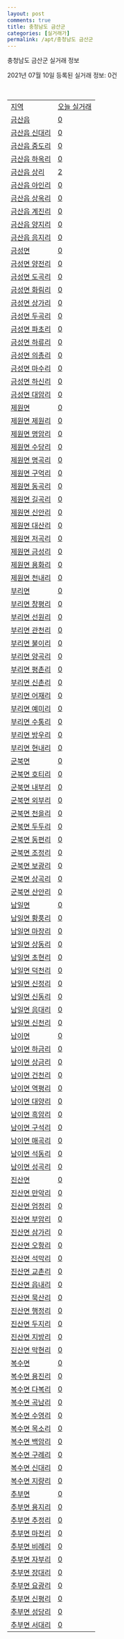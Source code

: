 ```yaml
---
layout: post
comments: true
title: 충청남도 금산군
categories: [실거래가]
permalink: /apt/충청남도 금산군
---
```


충청남도 금산군 실거래 정보

2021년 07월 10일 등록된 실거래 정보: 0건

<script type="text/javascript">
  google.charts.load('current', {'packages':['corechart']});
  google.charts.setOnLoadCallback(drawChart);

  function drawChart() {
    var data = google.visualization.arrayToDataTable([['거래일', '매매', '전월세', '전매'], ['20-07', 21, 3, 2], ['20-08', 21, 6, 1], ['20-09', 22, 2, 5], ['20-10', 37, 8, 0], ['20-11', 26, 9, 2], ['20-12', 37, 8, 8], ['21-01', 30, 6, 5], ['21-02', 41, 12, 7], ['21-03', 39, 8, 23], ['21-04', 16, 8, 7], ['21-05', 29, 15, 5], ['21-06', 20, 7, 8], ['21-07', 1, 0, 0]]);

    var options = {
      title: '최근 1년간 유형별 거래량 추이',
      legend: { position: 'bottom' }
    };

    var chart = new google.visualization.LineChart(document.getElementById('columnchart_material'));
    chart.draw(data, (options));
  }
</script>

<div id="columnchart_material" style="width: 95%; margin-left: -35px"></div>
<br>
<table class="sortable">
  <tr>
    <td><a href="#">지역</a></td>
    <td><a href="#">오늘 실거래</a></td>
  </tr>

  
  <tr class="item">
    <td><a href="충청남도 금산군 금산읍">금산읍</a></td>
    <td><a href="충청남도 금산군 금산읍">0</a></td>
  </tr>
    

  <tr class="item">
    <td><a href="충청남도 금산군 금산읍 신대리">금산읍 신대리</a></td>
    <td><a href="충청남도 금산군 금산읍 신대리">0</a></td>
  </tr>
    

  <tr class="item">
    <td><a href="충청남도 금산군 금산읍 중도리">금산읍 중도리</a></td>
    <td><a href="충청남도 금산군 금산읍 중도리">0</a></td>
  </tr>
    

  <tr class="item">
    <td><a href="충청남도 금산군 금산읍 하옥리">금산읍 하옥리</a></td>
    <td><a href="충청남도 금산군 금산읍 하옥리">0</a></td>
  </tr>
    

  <tr class="item">
    <td><a href="충청남도 금산군 금산읍 상리">금산읍 상리</a></td>
    <td><a href="충청남도 금산군 금산읍 상리">2</a></td>
  </tr>
    

  <tr class="item">
    <td><a href="충청남도 금산군 금산읍 아인리">금산읍 아인리</a></td>
    <td><a href="충청남도 금산군 금산읍 아인리">0</a></td>
  </tr>
    

  <tr class="item">
    <td><a href="충청남도 금산군 금산읍 상옥리">금산읍 상옥리</a></td>
    <td><a href="충청남도 금산군 금산읍 상옥리">0</a></td>
  </tr>
    

  <tr class="item">
    <td><a href="충청남도 금산군 금산읍 계진리">금산읍 계진리</a></td>
    <td><a href="충청남도 금산군 금산읍 계진리">0</a></td>
  </tr>
    

  <tr class="item">
    <td><a href="충청남도 금산군 금산읍 양지리">금산읍 양지리</a></td>
    <td><a href="충청남도 금산군 금산읍 양지리">0</a></td>
  </tr>
    

  <tr class="item">
    <td><a href="충청남도 금산군 금산읍 음지리">금산읍 음지리</a></td>
    <td><a href="충청남도 금산군 금산읍 음지리">0</a></td>
  </tr>
    

  <tr class="item">
    <td><a href="충청남도 금산군 금성면">금성면</a></td>
    <td><a href="충청남도 금산군 금성면">0</a></td>
  </tr>
    

  <tr class="item">
    <td><a href="충청남도 금산군 금성면 양전리">금성면 양전리</a></td>
    <td><a href="충청남도 금산군 금성면 양전리">0</a></td>
  </tr>
    

  <tr class="item">
    <td><a href="충청남도 금산군 금성면 도곡리">금성면 도곡리</a></td>
    <td><a href="충청남도 금산군 금성면 도곡리">0</a></td>
  </tr>
    

  <tr class="item">
    <td><a href="충청남도 금산군 금성면 화림리">금성면 화림리</a></td>
    <td><a href="충청남도 금산군 금성면 화림리">0</a></td>
  </tr>
    

  <tr class="item">
    <td><a href="충청남도 금산군 금성면 상가리">금성면 상가리</a></td>
    <td><a href="충청남도 금산군 금성면 상가리">0</a></td>
  </tr>
    

  <tr class="item">
    <td><a href="충청남도 금산군 금성면 두곡리">금성면 두곡리</a></td>
    <td><a href="충청남도 금산군 금성면 두곡리">0</a></td>
  </tr>
    

  <tr class="item">
    <td><a href="충청남도 금산군 금성면 파초리">금성면 파초리</a></td>
    <td><a href="충청남도 금산군 금성면 파초리">0</a></td>
  </tr>
    

  <tr class="item">
    <td><a href="충청남도 금산군 금성면 하류리">금성면 하류리</a></td>
    <td><a href="충청남도 금산군 금성면 하류리">0</a></td>
  </tr>
    

  <tr class="item">
    <td><a href="충청남도 금산군 금성면 의총리">금성면 의총리</a></td>
    <td><a href="충청남도 금산군 금성면 의총리">0</a></td>
  </tr>
    

  <tr class="item">
    <td><a href="충청남도 금산군 금성면 마수리">금성면 마수리</a></td>
    <td><a href="충청남도 금산군 금성면 마수리">0</a></td>
  </tr>
    

  <tr class="item">
    <td><a href="충청남도 금산군 금성면 하신리">금성면 하신리</a></td>
    <td><a href="충청남도 금산군 금성면 하신리">0</a></td>
  </tr>
    

  <tr class="item">
    <td><a href="충청남도 금산군 금성면 대암리">금성면 대암리</a></td>
    <td><a href="충청남도 금산군 금성면 대암리">0</a></td>
  </tr>
    

  <tr class="item">
    <td><a href="충청남도 금산군 제원면">제원면</a></td>
    <td><a href="충청남도 금산군 제원면">0</a></td>
  </tr>
    

  <tr class="item">
    <td><a href="충청남도 금산군 제원면 제원리">제원면 제원리</a></td>
    <td><a href="충청남도 금산군 제원면 제원리">0</a></td>
  </tr>
    

  <tr class="item">
    <td><a href="충청남도 금산군 제원면 명암리">제원면 명암리</a></td>
    <td><a href="충청남도 금산군 제원면 명암리">0</a></td>
  </tr>
    

  <tr class="item">
    <td><a href="충청남도 금산군 제원면 수당리">제원면 수당리</a></td>
    <td><a href="충청남도 금산군 제원면 수당리">0</a></td>
  </tr>
    

  <tr class="item">
    <td><a href="충청남도 금산군 제원면 명곡리">제원면 명곡리</a></td>
    <td><a href="충청남도 금산군 제원면 명곡리">0</a></td>
  </tr>
    

  <tr class="item">
    <td><a href="충청남도 금산군 제원면 구억리">제원면 구억리</a></td>
    <td><a href="충청남도 금산군 제원면 구억리">0</a></td>
  </tr>
    

  <tr class="item">
    <td><a href="충청남도 금산군 제원면 동곡리">제원면 동곡리</a></td>
    <td><a href="충청남도 금산군 제원면 동곡리">0</a></td>
  </tr>
    

  <tr class="item">
    <td><a href="충청남도 금산군 제원면 길곡리">제원면 길곡리</a></td>
    <td><a href="충청남도 금산군 제원면 길곡리">0</a></td>
  </tr>
    

  <tr class="item">
    <td><a href="충청남도 금산군 제원면 신안리">제원면 신안리</a></td>
    <td><a href="충청남도 금산군 제원면 신안리">0</a></td>
  </tr>
    

  <tr class="item">
    <td><a href="충청남도 금산군 제원면 대산리">제원면 대산리</a></td>
    <td><a href="충청남도 금산군 제원면 대산리">0</a></td>
  </tr>
    

  <tr class="item">
    <td><a href="충청남도 금산군 제원면 저곡리">제원면 저곡리</a></td>
    <td><a href="충청남도 금산군 제원면 저곡리">0</a></td>
  </tr>
    

  <tr class="item">
    <td><a href="충청남도 금산군 제원면 금성리">제원면 금성리</a></td>
    <td><a href="충청남도 금산군 제원면 금성리">0</a></td>
  </tr>
    

  <tr class="item">
    <td><a href="충청남도 금산군 제원면 용화리">제원면 용화리</a></td>
    <td><a href="충청남도 금산군 제원면 용화리">0</a></td>
  </tr>
    

  <tr class="item">
    <td><a href="충청남도 금산군 제원면 천내리">제원면 천내리</a></td>
    <td><a href="충청남도 금산군 제원면 천내리">0</a></td>
  </tr>
    

  <tr class="item">
    <td><a href="충청남도 금산군 부리면">부리면</a></td>
    <td><a href="충청남도 금산군 부리면">0</a></td>
  </tr>
    

  <tr class="item">
    <td><a href="충청남도 금산군 부리면 창평리">부리면 창평리</a></td>
    <td><a href="충청남도 금산군 부리면 창평리">0</a></td>
  </tr>
    

  <tr class="item">
    <td><a href="충청남도 금산군 부리면 선원리">부리면 선원리</a></td>
    <td><a href="충청남도 금산군 부리면 선원리">0</a></td>
  </tr>
    

  <tr class="item">
    <td><a href="충청남도 금산군 부리면 관천리">부리면 관천리</a></td>
    <td><a href="충청남도 금산군 부리면 관천리">0</a></td>
  </tr>
    

  <tr class="item">
    <td><a href="충청남도 금산군 부리면 불이리">부리면 불이리</a></td>
    <td><a href="충청남도 금산군 부리면 불이리">0</a></td>
  </tr>
    

  <tr class="item">
    <td><a href="충청남도 금산군 부리면 양곡리">부리면 양곡리</a></td>
    <td><a href="충청남도 금산군 부리면 양곡리">0</a></td>
  </tr>
    

  <tr class="item">
    <td><a href="충청남도 금산군 부리면 평촌리">부리면 평촌리</a></td>
    <td><a href="충청남도 금산군 부리면 평촌리">0</a></td>
  </tr>
    

  <tr class="item">
    <td><a href="충청남도 금산군 부리면 신촌리">부리면 신촌리</a></td>
    <td><a href="충청남도 금산군 부리면 신촌리">0</a></td>
  </tr>
    

  <tr class="item">
    <td><a href="충청남도 금산군 부리면 어재리">부리면 어재리</a></td>
    <td><a href="충청남도 금산군 부리면 어재리">0</a></td>
  </tr>
    

  <tr class="item">
    <td><a href="충청남도 금산군 부리면 예미리">부리면 예미리</a></td>
    <td><a href="충청남도 금산군 부리면 예미리">0</a></td>
  </tr>
    

  <tr class="item">
    <td><a href="충청남도 금산군 부리면 수통리">부리면 수통리</a></td>
    <td><a href="충청남도 금산군 부리면 수통리">0</a></td>
  </tr>
    

  <tr class="item">
    <td><a href="충청남도 금산군 부리면 방우리">부리면 방우리</a></td>
    <td><a href="충청남도 금산군 부리면 방우리">0</a></td>
  </tr>
    

  <tr class="item">
    <td><a href="충청남도 금산군 부리면 현내리">부리면 현내리</a></td>
    <td><a href="충청남도 금산군 부리면 현내리">0</a></td>
  </tr>
    

  <tr class="item">
    <td><a href="충청남도 금산군 군북면">군북면</a></td>
    <td><a href="충청남도 금산군 군북면">0</a></td>
  </tr>
    

  <tr class="item">
    <td><a href="충청남도 금산군 군북면 호티리">군북면 호티리</a></td>
    <td><a href="충청남도 금산군 군북면 호티리">0</a></td>
  </tr>
    

  <tr class="item">
    <td><a href="충청남도 금산군 군북면 내부리">군북면 내부리</a></td>
    <td><a href="충청남도 금산군 군북면 내부리">0</a></td>
  </tr>
    

  <tr class="item">
    <td><a href="충청남도 금산군 군북면 외부리">군북면 외부리</a></td>
    <td><a href="충청남도 금산군 군북면 외부리">0</a></td>
  </tr>
    

  <tr class="item">
    <td><a href="충청남도 금산군 군북면 천을리">군북면 천을리</a></td>
    <td><a href="충청남도 금산군 군북면 천을리">0</a></td>
  </tr>
    

  <tr class="item">
    <td><a href="충청남도 금산군 군북면 두두리">군북면 두두리</a></td>
    <td><a href="충청남도 금산군 군북면 두두리">0</a></td>
  </tr>
    

  <tr class="item">
    <td><a href="충청남도 금산군 군북면 동편리">군북면 동편리</a></td>
    <td><a href="충청남도 금산군 군북면 동편리">0</a></td>
  </tr>
    

  <tr class="item">
    <td><a href="충청남도 금산군 군북면 조정리">군북면 조정리</a></td>
    <td><a href="충청남도 금산군 군북면 조정리">0</a></td>
  </tr>
    

  <tr class="item">
    <td><a href="충청남도 금산군 군북면 보광리">군북면 보광리</a></td>
    <td><a href="충청남도 금산군 군북면 보광리">0</a></td>
  </tr>
    

  <tr class="item">
    <td><a href="충청남도 금산군 군북면 상곡리">군북면 상곡리</a></td>
    <td><a href="충청남도 금산군 군북면 상곡리">0</a></td>
  </tr>
    

  <tr class="item">
    <td><a href="충청남도 금산군 군북면 산안리">군북면 산안리</a></td>
    <td><a href="충청남도 금산군 군북면 산안리">0</a></td>
  </tr>
    

  <tr class="item">
    <td><a href="충청남도 금산군 남일면">남일면</a></td>
    <td><a href="충청남도 금산군 남일면">0</a></td>
  </tr>
    

  <tr class="item">
    <td><a href="충청남도 금산군 남일면 황풍리">남일면 황풍리</a></td>
    <td><a href="충청남도 금산군 남일면 황풍리">0</a></td>
  </tr>
    

  <tr class="item">
    <td><a href="충청남도 금산군 남일면 마장리">남일면 마장리</a></td>
    <td><a href="충청남도 금산군 남일면 마장리">0</a></td>
  </tr>
    

  <tr class="item">
    <td><a href="충청남도 금산군 남일면 상동리">남일면 상동리</a></td>
    <td><a href="충청남도 금산군 남일면 상동리">0</a></td>
  </tr>
    

  <tr class="item">
    <td><a href="충청남도 금산군 남일면 초현리">남일면 초현리</a></td>
    <td><a href="충청남도 금산군 남일면 초현리">0</a></td>
  </tr>
    

  <tr class="item">
    <td><a href="충청남도 금산군 남일면 덕천리">남일면 덕천리</a></td>
    <td><a href="충청남도 금산군 남일면 덕천리">0</a></td>
  </tr>
    

  <tr class="item">
    <td><a href="충청남도 금산군 남일면 신정리">남일면 신정리</a></td>
    <td><a href="충청남도 금산군 남일면 신정리">0</a></td>
  </tr>
    

  <tr class="item">
    <td><a href="충청남도 금산군 남일면 신동리">남일면 신동리</a></td>
    <td><a href="충청남도 금산군 남일면 신동리">0</a></td>
  </tr>
    

  <tr class="item">
    <td><a href="충청남도 금산군 남일면 음대리">남일면 음대리</a></td>
    <td><a href="충청남도 금산군 남일면 음대리">0</a></td>
  </tr>
    

  <tr class="item">
    <td><a href="충청남도 금산군 남일면 신천리">남일면 신천리</a></td>
    <td><a href="충청남도 금산군 남일면 신천리">0</a></td>
  </tr>
    

  <tr class="item">
    <td><a href="충청남도 금산군 남이면">남이면</a></td>
    <td><a href="충청남도 금산군 남이면">0</a></td>
  </tr>
    

  <tr class="item">
    <td><a href="충청남도 금산군 남이면 하금리">남이면 하금리</a></td>
    <td><a href="충청남도 금산군 남이면 하금리">0</a></td>
  </tr>
    

  <tr class="item">
    <td><a href="충청남도 금산군 남이면 상금리">남이면 상금리</a></td>
    <td><a href="충청남도 금산군 남이면 상금리">0</a></td>
  </tr>
    

  <tr class="item">
    <td><a href="충청남도 금산군 남이면 건천리">남이면 건천리</a></td>
    <td><a href="충청남도 금산군 남이면 건천리">0</a></td>
  </tr>
    

  <tr class="item">
    <td><a href="충청남도 금산군 남이면 역평리">남이면 역평리</a></td>
    <td><a href="충청남도 금산군 남이면 역평리">0</a></td>
  </tr>
    

  <tr class="item">
    <td><a href="충청남도 금산군 남이면 대양리">남이면 대양리</a></td>
    <td><a href="충청남도 금산군 남이면 대양리">0</a></td>
  </tr>
    

  <tr class="item">
    <td><a href="충청남도 금산군 남이면 흑암리">남이면 흑암리</a></td>
    <td><a href="충청남도 금산군 남이면 흑암리">0</a></td>
  </tr>
    

  <tr class="item">
    <td><a href="충청남도 금산군 남이면 구석리">남이면 구석리</a></td>
    <td><a href="충청남도 금산군 남이면 구석리">0</a></td>
  </tr>
    

  <tr class="item">
    <td><a href="충청남도 금산군 남이면 매곡리">남이면 매곡리</a></td>
    <td><a href="충청남도 금산군 남이면 매곡리">0</a></td>
  </tr>
    

  <tr class="item">
    <td><a href="충청남도 금산군 남이면 석동리">남이면 석동리</a></td>
    <td><a href="충청남도 금산군 남이면 석동리">0</a></td>
  </tr>
    

  <tr class="item">
    <td><a href="충청남도 금산군 남이면 성곡리">남이면 성곡리</a></td>
    <td><a href="충청남도 금산군 남이면 성곡리">0</a></td>
  </tr>
    

  <tr class="item">
    <td><a href="충청남도 금산군 진산면">진산면</a></td>
    <td><a href="충청남도 금산군 진산면">0</a></td>
  </tr>
    

  <tr class="item">
    <td><a href="충청남도 금산군 진산면 만악리">진산면 만악리</a></td>
    <td><a href="충청남도 금산군 진산면 만악리">0</a></td>
  </tr>
    

  <tr class="item">
    <td><a href="충청남도 금산군 진산면 엄정리">진산면 엄정리</a></td>
    <td><a href="충청남도 금산군 진산면 엄정리">0</a></td>
  </tr>
    

  <tr class="item">
    <td><a href="충청남도 금산군 진산면 부암리">진산면 부암리</a></td>
    <td><a href="충청남도 금산군 진산면 부암리">0</a></td>
  </tr>
    

  <tr class="item">
    <td><a href="충청남도 금산군 진산면 삼가리">진산면 삼가리</a></td>
    <td><a href="충청남도 금산군 진산면 삼가리">0</a></td>
  </tr>
    

  <tr class="item">
    <td><a href="충청남도 금산군 진산면 오항리">진산면 오항리</a></td>
    <td><a href="충청남도 금산군 진산면 오항리">0</a></td>
  </tr>
    

  <tr class="item">
    <td><a href="충청남도 금산군 진산면 석막리">진산면 석막리</a></td>
    <td><a href="충청남도 금산군 진산면 석막리">0</a></td>
  </tr>
    

  <tr class="item">
    <td><a href="충청남도 금산군 진산면 교촌리">진산면 교촌리</a></td>
    <td><a href="충청남도 금산군 진산면 교촌리">0</a></td>
  </tr>
    

  <tr class="item">
    <td><a href="충청남도 금산군 진산면 읍내리">진산면 읍내리</a></td>
    <td><a href="충청남도 금산군 진산면 읍내리">0</a></td>
  </tr>
    

  <tr class="item">
    <td><a href="충청남도 금산군 진산면 묵산리">진산면 묵산리</a></td>
    <td><a href="충청남도 금산군 진산면 묵산리">0</a></td>
  </tr>
    

  <tr class="item">
    <td><a href="충청남도 금산군 진산면 행정리">진산면 행정리</a></td>
    <td><a href="충청남도 금산군 진산면 행정리">0</a></td>
  </tr>
    

  <tr class="item">
    <td><a href="충청남도 금산군 진산면 두지리">진산면 두지리</a></td>
    <td><a href="충청남도 금산군 진산면 두지리">0</a></td>
  </tr>
    

  <tr class="item">
    <td><a href="충청남도 금산군 진산면 지방리">진산면 지방리</a></td>
    <td><a href="충청남도 금산군 진산면 지방리">0</a></td>
  </tr>
    

  <tr class="item">
    <td><a href="충청남도 금산군 진산면 막현리">진산면 막현리</a></td>
    <td><a href="충청남도 금산군 진산면 막현리">0</a></td>
  </tr>
    

  <tr class="item">
    <td><a href="충청남도 금산군 복수면">복수면</a></td>
    <td><a href="충청남도 금산군 복수면">0</a></td>
  </tr>
    

  <tr class="item">
    <td><a href="충청남도 금산군 복수면 용진리">복수면 용진리</a></td>
    <td><a href="충청남도 금산군 복수면 용진리">0</a></td>
  </tr>
    

  <tr class="item">
    <td><a href="충청남도 금산군 복수면 다복리">복수면 다복리</a></td>
    <td><a href="충청남도 금산군 복수면 다복리">0</a></td>
  </tr>
    

  <tr class="item">
    <td><a href="충청남도 금산군 복수면 곡남리">복수면 곡남리</a></td>
    <td><a href="충청남도 금산군 복수면 곡남리">0</a></td>
  </tr>
    

  <tr class="item">
    <td><a href="충청남도 금산군 복수면 수영리">복수면 수영리</a></td>
    <td><a href="충청남도 금산군 복수면 수영리">0</a></td>
  </tr>
    

  <tr class="item">
    <td><a href="충청남도 금산군 복수면 목소리">복수면 목소리</a></td>
    <td><a href="충청남도 금산군 복수면 목소리">0</a></td>
  </tr>
    

  <tr class="item">
    <td><a href="충청남도 금산군 복수면 백암리">복수면 백암리</a></td>
    <td><a href="충청남도 금산군 복수면 백암리">0</a></td>
  </tr>
    

  <tr class="item">
    <td><a href="충청남도 금산군 복수면 구례리">복수면 구례리</a></td>
    <td><a href="충청남도 금산군 복수면 구례리">0</a></td>
  </tr>
    

  <tr class="item">
    <td><a href="충청남도 금산군 복수면 신대리">복수면 신대리</a></td>
    <td><a href="충청남도 금산군 복수면 신대리">0</a></td>
  </tr>
    

  <tr class="item">
    <td><a href="충청남도 금산군 복수면 지량리">복수면 지량리</a></td>
    <td><a href="충청남도 금산군 복수면 지량리">0</a></td>
  </tr>
    

  <tr class="item">
    <td><a href="충청남도 금산군 추부면">추부면</a></td>
    <td><a href="충청남도 금산군 추부면">0</a></td>
  </tr>
    

  <tr class="item">
    <td><a href="충청남도 금산군 추부면 용지리">추부면 용지리</a></td>
    <td><a href="충청남도 금산군 추부면 용지리">0</a></td>
  </tr>
    

  <tr class="item">
    <td><a href="충청남도 금산군 추부면 추정리">추부면 추정리</a></td>
    <td><a href="충청남도 금산군 추부면 추정리">0</a></td>
  </tr>
    

  <tr class="item">
    <td><a href="충청남도 금산군 추부면 마전리">추부면 마전리</a></td>
    <td><a href="충청남도 금산군 추부면 마전리">0</a></td>
  </tr>
    

  <tr class="item">
    <td><a href="충청남도 금산군 추부면 비례리">추부면 비례리</a></td>
    <td><a href="충청남도 금산군 추부면 비례리">0</a></td>
  </tr>
    

  <tr class="item">
    <td><a href="충청남도 금산군 추부면 자부리">추부면 자부리</a></td>
    <td><a href="충청남도 금산군 추부면 자부리">0</a></td>
  </tr>
    

  <tr class="item">
    <td><a href="충청남도 금산군 추부면 장대리">추부면 장대리</a></td>
    <td><a href="충청남도 금산군 추부면 장대리">0</a></td>
  </tr>
    

  <tr class="item">
    <td><a href="충청남도 금산군 추부면 요광리">추부면 요광리</a></td>
    <td><a href="충청남도 금산군 추부면 요광리">0</a></td>
  </tr>
    

  <tr class="item">
    <td><a href="충청남도 금산군 추부면 신평리">추부면 신평리</a></td>
    <td><a href="충청남도 금산군 추부면 신평리">0</a></td>
  </tr>
    

  <tr class="item">
    <td><a href="충청남도 금산군 추부면 성당리">추부면 성당리</a></td>
    <td><a href="충청남도 금산군 추부면 성당리">0</a></td>
  </tr>
    

  <tr class="item">
    <td><a href="충청남도 금산군 추부면 서대리">추부면 서대리</a></td>
    <td><a href="충청남도 금산군 추부면 서대리">0</a></td>
  </tr>
    


</table>


    